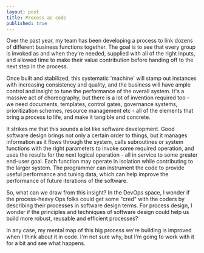 ```yaml
---
layout: post
title: Process as code
published: true
---
```


Over the past year, my team has been developing a process to link dozens
of different business functions together. The goal is to see that every
group is invoked as and when they're needed, supplied with all of the
right inputs, and allowed time to make their value contribution before
handing off to the next step in the process.

Once built and stabilized, this systematic 'machine' will stamp out
instances with increasing consistency and quality, and the business will
have ample control and insight to tune the performance of the overall
system. It's a massive act of choreography, but there is a lot of
invention required too - we need documents, templates, control gates,
governance systems, prioritization schemes, resource management etc -
all of the elements that bring a process to life, and make it tangible
and concrete.

It strikes me that this sounds a lot like software development. Good
software design brings not only a certain order to things, but it
manages information as it flows through the system, calls subroutines or
system functions with the right parameters to invoke some required
operation, and uses the results for the next logical operation - all in
service to some greater end-user goal. Each function may operate in
isolation while contributing to the larger system. The programmer can
instrument the code to provide useful performance and tuning data, which
can help improve the performance of future iterations of the software.

So, what can we draw from this insight? In the DevOps space, I wonder if
the process-heavy Ops folks could get some "cred" with the coders by
describing their processes in software design terms. For process design,
I wonder if the principles and techniques of software design could help
us build more robust, reusable and efficient processes?

In any case, my mental map of this big process we're building is
improved when I think about it in code. I'm not sure why, but I'm going
to work with it for a bit and see what happens.
